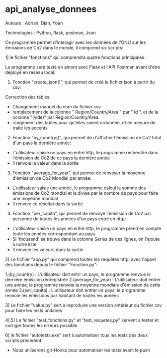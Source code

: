 # api_analyse_donnees

Auteurs : Adrian, Djan, Yoan

Technologies : Python, flask, postman, Json

Ce programme permet d'interagir avec les données de l'ONU sur les émissions de Co2 dans le monde, il comprend six scripts:

1] le fichier "fonctions" qui comprendra quatre fonctions principales :

  Le programme sera testé en amont avec Flask et l'API Postman avant d'être déployé en réseau local.

1. Fonction "create_json()", qui permet de créé le fichier json à partir du csv:

  Correction des tables:
  - Changement manuel du nom du fichier csv 
  - remplacement de la colonne " Region/Country/Area " par " id ", et de la colonne "(vide)" par Region/Country/Area 
  - rangement des tables pour qu'elles soient ordonnée, et en mesure de traité les accents

2. Fonction "by_country()", qui permet de d'afficher l'émission de Co2 total d'un pays la dernière année:

  - L'utilisateur saisie un pays en entré http, le programme recherche dans l'émission de Co2 de ce pays la dernière année
  - Il renvoie la valeur dans la sortie

3. Fonction "average_for_year", qui permet de renvoyer la moyenne d'émission de Co2 Mondial par année:

  - L'utilisateur saisie une année, le programme calcul la somme des émissions de Co2 mondial et la divise par le nombre
    de pays pour faire une moyenne mondial
  - Il renvoie ce résultat dans la sortie 
  
4. Fonction "per_capita", qui permet de renvoyé l'émission de Co2 par personne de toutes les années d'un pays entré en http:

  - L'utilisateur saisie un pays en entré http, le programme prend en compte toute les années correspondant au pays 
  - Si 'thousand' se trouve dans la colonne Series de ces lignes, on l'ajoute à notre liste 
  - Il renvoie les valeurs dans la sortie 


2] Le fichier "app.py" qui comprend toutes les requêtes http, avec l'appel des fonctions depuis le fichier "Fonction.py":

  1.(by_country) : L'utilisateur doit entrr un pays, le programme renvoie la dernière émission renregistrée
  2.(average_for_year) : L'utilisateur doit entrer une année, le programme renvoie la moyenne mondiale d'émission de cette année
  3.(per_capita) : L'utilisateur doit entrer un pays, le programme renvoie les émissions par habitant de toutes les années

3] Le fichier "value.py" sert à reproduire une version antérieur du fichier csv pour faire les tests unitaires

4],5] Le fichier "test_fonctions.py" et "test_requetes.py" servent à tester et corriger toutes les erreurs possible

6] le fichier "autotests.exe" sert à automatiser tous les tests des deux scripts précédent.

* Nous utiliserons git-Hooks pour automatiser les tests avant le push













